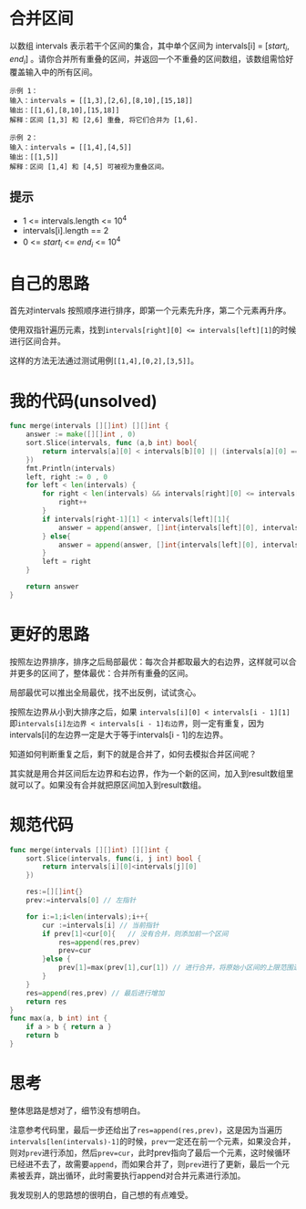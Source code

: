# 合并区间

以数组 intervals 表示若干个区间的集合，其中单个区间为 intervals[i] = [$start_i$, $end_i$] 。请你合并所有重叠的区间，并返回一个不重叠的区间数组，该数组需恰好覆盖输入中的所有区间。

```
示例 1：
输入：intervals = [[1,3],[2,6],[8,10],[15,18]]
输出：[[1,6],[8,10],[15,18]]
解释：区间 [1,3] 和 [2,6] 重叠, 将它们合并为 [1,6].

示例 2：
输入：intervals = [[1,4],[4,5]]
输出：[[1,5]]
解释：区间 [1,4] 和 [4,5] 可被视为重叠区间。
```

## 提示

- 1 <= intervals.length <= $10^4$
- intervals[i].length == 2
- 0 <= $start_i$ <= $end_i$ <= $10^4$

# 自己的思路

首先对intervals 按照顺序进行排序，即第一个元素先升序，第二个元素再升序。

使用双指针遍历元素，找到`intervals[right][0] <= intervals[left][1]`的时候进行区间合并。

这样的方法无法通过测试用例`[[1,4],[0,2],[3,5]]`。

# 我的代码(unsolved)

```go
func merge(intervals [][]int) [][]int {
	answer := make([][]int , 0)
	sort.Slice(intervals, func (a,b int) bool{
		return intervals[a][0] < intervals[b][0] || (intervals[a][0] == intervals[b][0] && intervals[a][1] < intervals[b][1])
	})
	fmt.Println(intervals)
	left, right := 0 , 0
	for left < len(intervals) {
		for right < len(intervals) && intervals[right][0] <= intervals[left][1]{
			right++
		}
        if intervals[right-1][1] < intervals[left][1]{
            answer = append(answer, []int{intervals[left][0], intervals[left][1]})    
        } else{
            answer = append(answer, []int{intervals[left][0], intervals[right-1][1]})
        }
		left = right
	}

	return answer
}

```

# 更好的思路

按照左边界排序，排序之后局部最优：每次合并都取最大的右边界，这样就可以合并更多的区间了，整体最优：合并所有重叠的区间。

局部最优可以推出全局最优，找不出反例，试试贪心。

按照左边界从小到大排序之后，如果 `intervals[i][0] < intervals[i - 1][1]` 即`intervals[i]左边界 < intervals[i - 1]右边界`，则一定有重复，因为intervals[i]的左边界一定是大于等于intervals[i - 1]的左边界。

知道如何判断重复之后，剩下的就是合并了，如何去模拟合并区间呢？

其实就是用合并区间后左边界和右边界，作为一个新的区间，加入到result数组里就可以了。如果没有合并就把原区间加入到result数组。

# 规范代码

```go
func merge(intervals [][]int) [][]int {
	sort.Slice(intervals, func(i, j int) bool {
		return intervals[i][0]<intervals[j][0]
	})

	res:=[][]int{}
	prev:=intervals[0] // 左指针

	for i:=1;i<len(intervals);i++{
		cur :=intervals[i] // 当前指针
		if prev[1]<cur[0]{   // 没有合并，则添加前一个区间
			res=append(res,prev)
			prev=cur
		}else {
			prev[1]=max(prev[1],cur[1]) // 进行合并，将原始小区间的上限范围进行更新
		}
	}
	res=append(res,prev) // 最后进行增加
	return res
}
func max(a, b int) int {
	if a > b { return a }
	return b
}
```

# 思考

整体思路是想对了，细节没有想明白。

注意参考代码里，最后一步还给出了`res=append(res,prev)`，这是因为当遍历`intervals[len(intervals)-1]`的时候，`prev`一定还在前一个元素，如果没合并，则对`prev`进行添加，然后`prev=cur`，此时prev指向了最后一个元素，这时候循环已经进不去了，故需要`append`，而如果合并了，则`prev`进行了更新，最后一个元素被丢弃，跳出循环，此时需要执行append对合并元素进行添加。

我发现别人的思路想的很明白，自己想的有点难受。